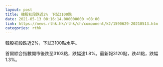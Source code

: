 ```yaml
---
layout: post
title: 韓股初段跌近2%　下試3100點
date: 2021-05-13 08:16:14.000000000 +08:00
link: https://news.rthk.hk/rthk/ch/component/k2/1590629-20210513.htm
categories: rthk
---
```


韓股初段跌近2%，下試3100點水平。

首爾綜合指數開市後跌至3103點，跌幅達1.8%。最新報3120點，跌41點，跌幅1.3%。
